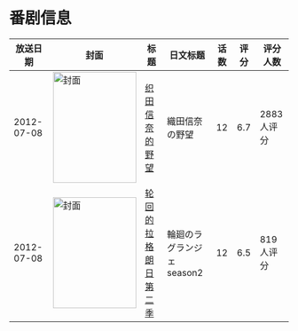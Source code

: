 # 番剧信息

|放送日期|封面|标题|日文标题|话数|评分|评分人数|
|---|---|---|---|---|---|---|
|2012-07-08|<img src="https://lain.bgm.tv/pic/cover/c/e8/0a/31413_h9KeN.jpg" alt="封面" style="width:150px;height:200px;object-fit:cover;">|[织田信奈的野望](https://bangumi.tv/subject/31413)|織田信奈の野望|12|6.7|2883人评分|
|2012-07-08|<img src="https://lain.bgm.tv/pic/cover/c/f2/a1/37562_949PC.jpg" alt="封面" style="width:150px;height:200px;object-fit:cover;">|[轮回的拉格朗日 第二季](https://bangumi.tv/subject/37562)|輪廻のラグランジェ season2|12|6.5|819人评分|

